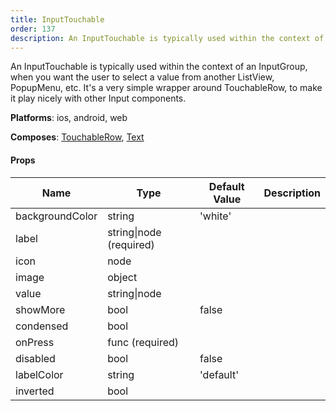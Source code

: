 ```yaml
---
title: InputTouchable
order: 137
description: An InputTouchable is typically used within the context of anInputGroup, when you want the user to select a value from anotherListView, PopupMenu, etc. It's a very simple wrapper aroundTouchableRow, to make it play nicely with other Input components.@Platform ios, android, web@composes TouchableRow, Text
---
```


An InputTouchable is typically used within the context of an
InputGroup, when you want the user to select a value from another
ListView, PopupMenu, etc. It's a very simple wrapper around
TouchableRow, to make it play nicely with other Input components.

__Platforms__:  ios, android, web
 
 __Composes__: [TouchableRow](elements.html#TouchableRow), [Text](elements.html#Text) 


#### Props
Name | Type | Default Value | Description
--- | --- | --- | --- 
backgroundColor | string  | 'white' | 
label | string&#124;node (required) |   | 
icon | node  |   | 
image | object  |   | 
value | string&#124;node |   | 
showMore | bool  | false | 
condensed | bool  |   | 
onPress | func  (required) |   | 
disabled | bool  | false | 
labelColor | string  | 'default' | 
inverted | bool  |   | 